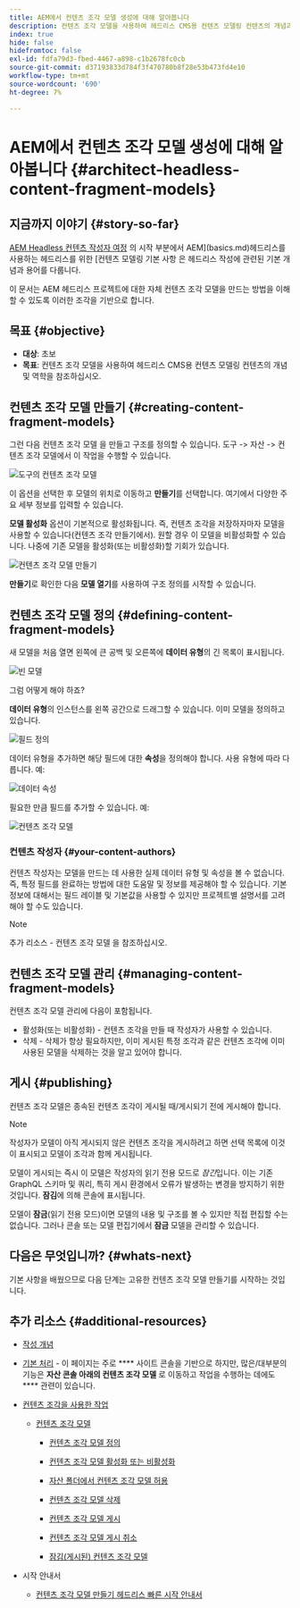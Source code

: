```yaml
---
title: AEM에서 컨텐츠 조각 모델 생성에 대해 알아봅니다
description: 컨텐츠 조각 모델을 사용하여 헤드리스 CMS용 컨텐츠 모델링 컨텐츠의 개념과 역학에 대해 알아봅니다.
index: true
hide: false
hidefromtoc: false
exl-id: fdfa79d3-fbed-4467-a898-c1b2678fc0cb
source-git-commit: d37193833d784f3f470780b8f28e53b473fd4e10
workflow-type: tm+mt
source-wordcount: '690'
ht-degree: 7%

---
```


# AEM에서 컨텐츠 조각 모델 생성에 대해 알아봅니다 {#architect-headless-content-fragment-models}

## 지금까지 이야기 {#story-so-far}

[AEM Headless 컨텐츠 작성자 여정](overview.md) 의 시작 부분에서 AEM](basics.md)헤드리스를 사용하는 헤드리스를 위한 [컨텐츠 모델링 기본 사항 은 헤드리스 작성에 관련된 기본 개념과 용어를 다룹니다.

이 문서는 AEM 헤드리스 프로젝트에 대한 자체 컨텐츠 조각 모델을 만드는 방법을 이해할 수 있도록 이러한 조각을 기반으로 합니다.

## 목표 {#objective}

* **대상**: 초보
* **목표**: 컨텐츠 조각 모델을 사용하여 헤드리스 CMS용 컨텐츠 모델링 컨텐츠의 개념 및 역학을 참조하십시오.

<!-- which persona does this? -->
<!-- and who allows the configuration on the folders? -->

<!--
## Enabling Content Fragment Models {#enabling-content-fragment-models}

At the very start you need to enable Content Fragment Models for your site, this is done in the Configuration Browser; under Tools -> General -> Configuration Browser. You can either select to configure the global entry, or create a new configuration. For example:

![Define configuration](/help/assets/content-fragments/assets/cfm-conf-01.png)

>[!NOTE]
>
>See Additional Resources - Content Fragments in the Configuration Browser
-->

## 컨텐츠 조각 모델 만들기 {#creating-content-fragment-models}

그런 다음 컨텐츠 조각 모델 을 만들고 구조를 정의할 수 있습니다. 도구 -> 자산 -> 컨텐츠 조각 모델에서 이 작업을 수행할 수 있습니다.

![도구의 컨텐츠 조각 모델](assets/cfm-tools.png)

이 옵션을 선택한 후 모델의 위치로 이동하고 **만들기**&#x200B;를 선택합니다. 여기에서 다양한 주요 세부 정보를 입력할 수 있습니다.

**모델 활성화** 옵션이 기본적으로 활성화됩니다. 즉, 컨텐츠 조각을 저장하자마자 모델을 사용할 수 있습니다(컨텐츠 조각 만들기에서). 원할 경우 이 모델을 비활성화할 수 있습니다. 나중에 기존 모델을 활성화(또는 비활성화)할 기회가 있습니다.

![컨텐츠 조각 모델 만들기](/help/assets/content-fragments/assets/cfm-models-02.png)

**만들기**&#x200B;로 확인한 다음 **모델 열기**&#x200B;를 사용하여 구조 정의를 시작할 수 있습니다.

## 컨텐츠 조각 모델 정의 {#defining-content-fragment-models}

새 모델을 처음 열면 왼쪽에 큰 공백 및 오른쪽에 **데이터 유형**&#x200B;의 긴 목록이 표시됩니다.

![빈 모델](/help/assets/content-fragments/assets/cfm-models-03.png)

그럼 어떻게 해야 하죠?

**데이터 유형**&#x200B;의 인스턴스를 왼쪽 공간으로 드래그할 수 있습니다. 이미 모델을 정의하고 있습니다.

![필드 정의](/help/assets/content-fragments/assets/cfm-models-04.png)

데이터 유형을 추가하면 해당 필드에 대한 **속성**&#x200B;을 정의해야 합니다. 사용 유형에 따라 다릅니다. 예:

![데이터 속성](/help/assets/content-fragments/assets/cfm-models-05.png)

필요한 만큼 필드를 추가할 수 있습니다. 예:

![컨텐츠 조각 모델](/help/assets/content-fragments/assets/cfm-models-07.png)

### 컨텐츠 작성자 {#your-content-authors}

컨텐츠 작성자는 모델을 만드는 데 사용한 실제 데이터 유형 및 속성을 볼 수 없습니다. 즉, 특정 필드를 완료하는 방법에 대한 도움말 및 정보를 제공해야 할 수 있습니다. 기본 정보에 대해서는 필드 레이블 및 기본값을 사용할 수 있지만 프로젝트별 설명서를 고려해야 할 수도 있습니다.

>[!NOTE]
>
>추가 리소스 - 컨텐츠 조각 모델 을 참조하십시오.

## 컨텐츠 조각 모델 관리 {#managing-content-fragment-models}

<!-- needs more details -->

컨텐츠 조각 모델 관리에 다음이 포함됩니다.

* 활성화(또는 비활성화) - 컨텐츠 조각을 만들 때 작성자가 사용할 수 있습니다.
* 삭제 - 삭제가 항상 필요하지만, 이미 게시된 특정 조각과 같은 컨텐츠 조각에 이미 사용된 모델을 삭제하는 것을 알고 있어야 합니다.

## 게시 {#publishing}

<!-- needs more details -->

컨텐츠 조각 모델은 종속된 컨텐츠 조각이 게시될 때/게시되기 전에 게시해야 합니다.

>[!NOTE]
>
>작성자가 모델이 아직 게시되지 않은 컨텐츠 조각을 게시하려고 하면 선택 목록에 이것이 표시되고 모델이 조각과 함께 게시됩니다.

모델이 게시되는 즉시 이 모델은 작성자의 읽기 전용 모드로 *잠긴*&#x200B;입니다. 이는 기존 GraphQL 스키마 및 쿼리, 특히 게시 환경에서 오류가 발생하는 변경을 방지하기 위한 것입니다. **잠김**&#x200B;에 의해 콘솔에 표시됩니다.

모델이 **잠금**(읽기 전용 모드)이면 모델의 내용 및 구조를 볼 수 있지만 직접 편집할 수는 없습니다. 그러나 콘솔 또는 모델 편집기에서 **잠금** 모델을 관리할 수 있습니다.

## 다음은 무엇입니까? {#whats-next}

기본 사항을 배웠으므로 다음 단계는 고유한 컨텐츠 조각 모델 만들기를 시작하는 것입니다.

## 추가 리소스 {#additional-resources}

* [작성 개념](/help/sites-cloud/authoring/getting-started/concepts.md)

* [기본 처리](/help/sites-cloud/authoring/getting-started/basic-handling.md)  - 이 페이지는 주로  **** 사이트 콘솔을 기반으로 하지만, 많은/대부분의 기능은  **자산 콘솔 아래의 컨텐츠 조각 모델** 로 이동하고 작업을 수행하는 데에도  **** 관련이 있습니다.

* [컨텐츠 조각을 사용한 작업](/help/assets/content-fragments/content-fragments.md)

   * [컨텐츠 조각 모델](/help/assets/content-fragments/content-fragments-models.md)

      * [컨텐츠 조각 모델 정의](/help/assets/content-fragments/content-fragments-models.md#defining-your-content-fragment-model)

      * [컨텐츠 조각 모델 활성화 또는 비활성화](/help/assets/content-fragments/content-fragments-models.md#enabling-disabling-a-content-fragment-model)

      * [자산 폴더에서 컨텐츠 조각 모델 허용](/help/assets/content-fragments/content-fragments-models.md#allowing-content-fragment-models-assets-folder)

      * [컨텐츠 조각 모델 삭제](/help/assets/content-fragments/content-fragments-models.md#deleting-a-content-fragment-model)

      * [컨텐츠 조각 모델 게시](/help/assets/content-fragments/content-fragments-models.md#publishing-a-content-fragment-model)

      * [컨텐츠 조각 모델 게시 취소](/help/assets/content-fragments/content-fragments-models.md#unpublishing-a-content-fragment-model)

      * [잠김(게시된) 컨텐츠 조각 모델](/help/assets/content-fragments/content-fragments-models.md#locked-published-content-fragment-models)

* 시작 안내서

   * [컨텐츠 조각 모델 만들기 헤드리스 빠른 시작 안내서](/help/implementing/developing/headless/getting-started/create-content-model.md)
